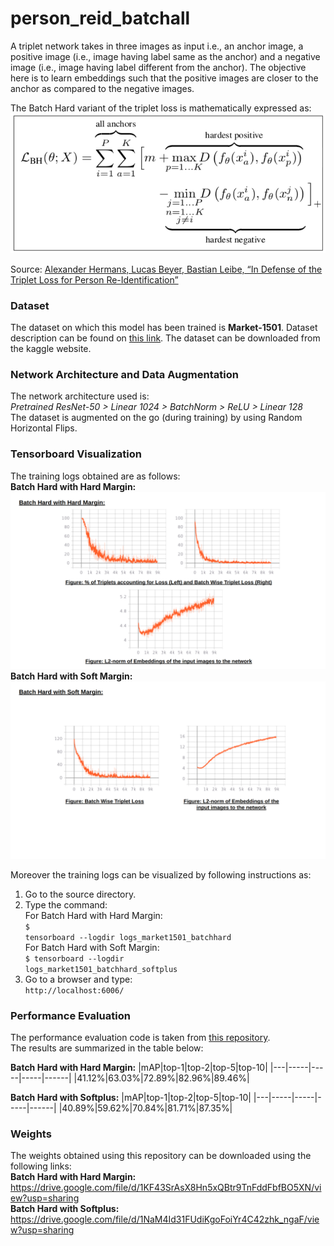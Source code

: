 # person_reid_batchall

A triplet network takes in three images as input i.e., an anchor image, a positive image (i.e., image having label same as the anchor) and a negative image (i.e., image having label different from the anchor). The objective here is to learn embeddings such that the positive images are closer to the anchor as compared to the negative images. 

The Batch Hard variant of the triplet loss is mathematically expressed as:<br>
<img src = "images/batchhard_loss.png"></img>

Source: <a href = "https://arxiv.org/abs/1703.07737">Alexander Hermans, Lucas Beyer, Bastian Leibe, “In Defense of the Triplet Loss for Person Re-Identification”</a><br>

### Dataset

The dataset on which this model has been trained is <b>Market-1501</b>. Dataset description can be found on <a href = "https://www.aitribune.com/dataset/2018051063">this link</a>. The dataset can be downloaded from the kaggle website.

### Network Architecture and Data Augmentation
The network architecture used is:<br>
<i>Pretrained ResNet-50 > Linear 1024 > BatchNorm > ReLU > Linear 128</i><br>
The dataset is augmented on the go (during training) by using Random Horizontal Flips.<br>

### Tensorboard Visualization

The training logs obtained are as follows:<br>
<b>Batch Hard with Hard Margin:</b><br>
<img src = "images/logs_batchhard_hardmargin.png"></img>
<b>Batch Hard with Soft Margin:</b><br>
<img src = "images/logs_batchhard_softplus.png"></img>

Moreover the training logs can be visualized by following instructions as:<br>
1) Go to the source directory.<br>
2) Type the command:<br>
For Batch Hard with Hard Margin:<br>
<code>$ tensorboard --logdir logs_market1501_batchhard</code><br>
For Batch Hard with Soft Margin:<br>
<code>$ tensorboard --logdir logs_market1501_batchhard_softplus</code><br>
3) Go to a browser and type:<br>
<code>http://localhost:6006/</code>

### Performance Evaluation
The performance evaluation code is taken from <a href = "https://github.com/VisualComputingInstitute/triplet-reid">this repository</a>.<br>
The results are summarized in the table below:<br>

<b>Batch Hard with Hard Margin:</b>
|mAP|top-1|top-2|top-5|top-10|
|---|-----|-----|-----|------|
|41.12%|63.03%|72.89%|82.96%|89.46%|

<b>Batch Hard with Softplus:</b>
|mAP|top-1|top-2|top-5|top-10|
|---|-----|-----|-----|------|
|40.89%|59.62%|70.84%|81.71%|87.35%|

### Weights
The weights obtained using this repository can be downloaded using the following links:<br>
<b>Batch Hard with Hard Margin:</b><br>
https://drive.google.com/file/d/1KF43SrAsX8Hn5xQBtr9TnFddFbfBO5XN/view?usp=sharing<br>
<b>Batch Hard with Softplus:</b><br>
https://drive.google.com/file/d/1NaM4Id31FUdiKgoFoiYr4C42zhk_ngaF/view?usp=sharing
